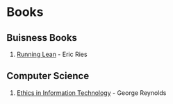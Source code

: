 # Books
## Buisness Books
1. [Running Lean](https://github.com/kalrapranav/Books-Notes/blob/master/Buisness-Books/Running-Lean/README.md) - Eric Ries

## Computer Science 
1. [Ethics in Information Technology](https://github.com/kalrapranav/Books-Notes/tree/master/Computer-Science/Ethics%20In%20Information%20Technology) - George Reynolds
